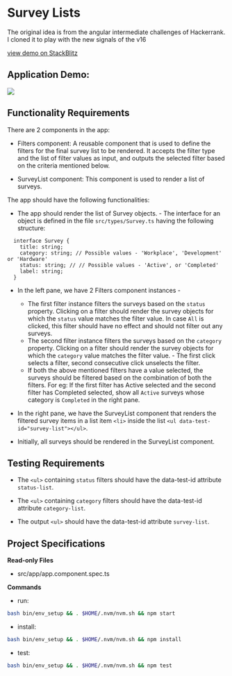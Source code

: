 # Survey Lists

The original idea is from the angular intermediate challenges of Hackerrank. I cloned it to play with the new signals of the v16

[view demo on StackBlitz](https://stackblitz.com/edit/angular-qejqkr?file=src/app/app.component.ts)

## Application Demo:

![](https://hrcdn.net/s3_pub/istreet-assets/mCXTOy7HP5xco-3X1m5UFA/survey-list.gif)

## Functionality Requirements

There are 2 components in the app:

- Filters component: A reusable component that is used to define the filters for the final survey list to be rendered. It accepts the filter type and the list of filter values as input, and outputs the selected filter based on the criteria mentioned below.

- SurveyList component: This component is used to render a list of surveys. 

The app should have the following functionalities:

- The app should render the list of Survey objects. - The interface for an object is defined in the file `src/types/Survey.ts` having the following structure:

```
  interface Survey {
    title: string;
    category: string; // Possible values - 'Workplace', 'Development' or 'Hardware'
    status: string; // // Possible values - 'Active', or 'Completed'
    label: string;
  }
```

- In the left pane, we have 2 Filters component instances -
  - The first filter instance filters the surveys based on the `status` property. Clicking on a filter should render the survey objects for which the `status` value matches the filter value. In case `All` is clicked, this filter should have no effect and should not filter out any surveys.
  - The second filter instance filters the surveys based on the `category` property. Clicking on a filter should render the survey objects for which the `category` value matches the filter value. - The first click selects a filter, second consecutive click unselects the filter.
  - If both the above mentioned filters have a value selected, the surveys should be filtered based on the combination of both the filters. For eg: If the first filter has Active selected and the second filter has Completed selected, show all `Active` surveys whose category is `Completed` in the right pane.

- In the right pane, we have the SurveyList component that renders the filtered survey items in a list item `<li>` inside the list `<ul data-test-id="survey-list"></ul>`.

- Initially, all surveys should be rendered in the SurveyList component.

## Testing Requirements

- The `<ul>` containing `status` filters should have the data-test-id attribute `status-list`.

- The `<ul>` containing `category` filters should have the data-test-id attribute `category-list`.

- The output `<ul>` should have the data-test-id attribute `survey-list`.

## Project Specifications

**Read-only Files**
- src/app/app.component.spec.ts

**Commands**
- run: 
```bash
bash bin/env_setup && . $HOME/.nvm/nvm.sh && npm start
```
- install: 
```bash
bash bin/env_setup && . $HOME/.nvm/nvm.sh && npm install
```
- test: 
```bash
bash bin/env_setup && . $HOME/.nvm/nvm.sh && npm test
```
